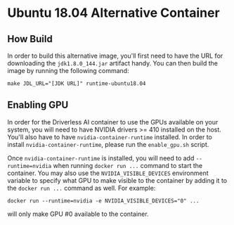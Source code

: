 # Ubuntu 18.04 Alternative Container

## How Build

In order to build this alternative image, you'll first need to have the URL for downloading the `jdk1.8.0_144.jar` artifact handy. You can then build the image by running the following command:

```
make JDL_URL="[JDK URL]" runtime-ubuntu18.04
```

## Enabling GPU

In order for the Driverless AI container to use the GPUs available on your system, you will need to have NVIDIA drivers >= 410 installed on the host. You'll also have to have `nvidia-container-runtime` installed. In order to install `nvidia-container-runtime`, please run the `enable_gpu.sh` script.

Once `nvidia-container-runtime` is installed, you will need to add `--runtime=nvidia` when running `docker run ...` command to start the container. You may also use the `NVIDIA_VISIBLE_DEVICES` environment variable to specify what GPU to make visible to the container by adding it to the `docker run ...` command as well. For example:

```
docker run --runtime=nvidia -e NVIDIA_VISIBLE_DEVICES="0" ...
```

will only make GPU #0 available to the container.
